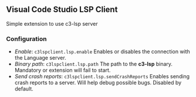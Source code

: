 ## Visual Code Studio LSP Client
Simple extension to use c3-lsp server

### Configuration
- *Enable*: `c3lspclient.lsp.enable` Enables or disables the connection with the Language server.
- *Binary path*: `c3lspclient.lsp.path` The path to the **c3-lsp** binary. Mandatory or extension will fail to start.
- *Send crash reports*: `c3lspclient.lsp.sendCrashReports` Enables sending crash reports to a server. Will help debug possible bugs. Disabled by default.